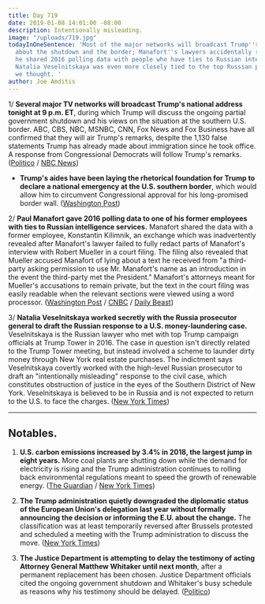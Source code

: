 ```yaml
---
title: Day 719
date: 2019-01-08 14:01:00 -08:00
description: Intentionally misleading.
image: "/uploads/719.jpg"
todayInOneSentence: 'Most of the major networks will broadcast Trump''s national address
  about the shutdown and the border; Manafort''s lawyers accidentally revealed that
  he shared 2016 polling data with people who have ties to Russian intelligence; and
  Natalia Veselnitskaya was even more closely tied to the top Russian prosecutor than
  we thought. '
author: Joe Amditis
---
```


1/ **Several major TV networks will broadcast Trump's national address tonight at 9 p.m. ET**, during which Trump will discuss the ongoing partial government shutdown and his views on the situation at the southern U.S. border. ABC, CBS, NBC, MSNBC, CNN, Fox News and Fox Business have all confirmed that they will air Trump's remarks, despite the 1,130 false statements Trump has already made about immigration since he took office.  A response from Congressional Democrats will follow Trump's remarks. ([Politico](https://www.politico.com/story/2019/01/07/major-networks-broadcast-trumps-shutdown-address-1086048) / [NBC News](https://www.nbcnews.com/politics/donald-trump/major-networks-will-carry-democratic-response-trump-immigration-speech-n956051))

* **Trump's aides have been laying the rhetorical foundation for Trump to declare a national emergency at the U.S. southern border**, which would allow him to circumvent Congressional approval for his long-promised border wall. ([Washington Post](http://www.washingtonpost.com/politics/trump-lays-groundwork-for-national-emergency-as-officials-argue-border-is-in-crisis/2019/01/07/e0f9aa34-1299-11e9-b6ad-9cfd62dbb0a8_story.html))

2/ **Paul Manafort gave 2016 polling data to one of his former employees with ties to Russian intelligence services.** Manafort shared the data with a former employee, Konstantin Kilimnik, an exchange which was inadvertently revealed after Manafort's lawyer failed to fully redact parts of Manafort's interview with Robert Mueller in a court filing. The filing also revealed that Mueller accused Manafort of lying about a text he received from "a third-party asking permission to use Mr. Manafort's name as an introduction in the event the third-party met the President." Manafort's attorneys meant for Mueller's accusations to remain private, but the text in the court filing was easily readable when the relevant sections were viewed using a word processor. ([Washington Post](http://www.washingtonpost.com/local/legal-issues/paul-manafort-shared-2016-polling-data-with-russian-employee-according-to-court-filing/2019/01/08/3f562ad8-12b0-11e9-803c-4ef28312c8b9_story.html) / [CNBC](https://www.cnbc.com/2019/01/08/mueller-accused-manafort-of-lying-about-sharing-polling-data-with-spy.html) / [Daily Beast](https://www.thedailybeast.com/manafort-suggests-he-gave-suspected-russian-spy-2016-polling-data))

3/ **Natalia Veselnitskaya worked secretly with the Russia prosecutor general to draft the Russian response to a U.S. money-laundering case.** Veselnitskaya is the Russian lawyer who met with top Trump campaign officials at Trump Tower in 2016. The case in question isn't directly related to the Trump Tower meeting, but instead involved a scheme to launder dirty money through New York real estate purchases. The indictment says Veselnitskaya covertly worked with the high-level Russian prosecutor to draft an "intentionally misleading" response to the civil case, which constitutes obstruction of justice in the eyes of the Southern District of New York. Veselnitskaya is believed to be in Russia and is not expected to return to the U.S. to face the charges. ([New York Times](https://www.nytimes.com/2019/01/08/nyregion/trump-tower-natalya-veselnitskaya-indictment.html))

---

## Notables.

1. **U.S. carbon emissions increased by 3.4% in 2018, the largest jump in eight years.** More coal plants are shutting down while the demand for electricity is rising and the Trump administration continues to rolling back environmental regulations meant to speed the growth of renewable energy. ([The Guardian](https://www.theguardian.com/environment/2019/jan/08/carbon-emissions-trump-agenda-climate-change) / [New York Times](https://www.nytimes.com/2019/01/08/climate/greenhouse-gas-emissions-increase.html))

2. **The Trump administration quietly downgraded the diplomatic status of the European Union's delegation last year without formally announcing the decision or informing the E.U. about the change.** The classification was at least temporarily reversed after Brussels protested and scheduled a meeting with the Trump administration to discuss the move. ([New York Times](https://www.nytimes.com/2019/01/08/world/europe/eu-us-diplomatic-status.html))

3. **The Justice Department is attempting to delay the testimony of acting Attorney General Matthew Whitaker until next month**, after a permanent replacement has been chosen. Justice Department officials cited the ongoing government shutdown and Whitaker's busy schedule as reasons why his testimony should be delayed. ([Politico](https://www.politico.com/story/2019/01/07/matthew-whitaker-testify-congress-doj-1086051))